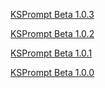 <a href="https://drive.google.com/drive/folders/16YAwEwspc_nQYxmWK8P_dbNIRedtMcRF?usp=share_link" target="_blank">KSPrompt Beta 1.0.3</a>

<a href="https://drive.google.com/drive/folders/1OGOa3MI_pWXZaQ7--_Njf3Bzcpj6DDRx?usp=share_link" target="_blank">KSPrompt Beta 1.0.2</a>

<a href="https://drive.google.com/drive/folders/1-tCXk1NZsPuwYSbrPFZMmNjgZmblnEtO?usp=sharing" target="_blank">KSPrompt Beta 1.0.1</a>

<a href="https://drive.google.com/drive/folders/1fcyD8ZQQSHgGB1dSekScAJ2tOqGcJ0wa" target="_blank">KSPrompt Beta 1.0.0</a>
